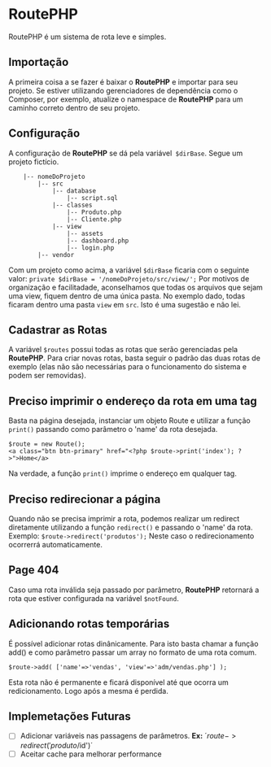 # RoutePHP
RoutePHP é um sistema de rota leve e simples.

## Importação
A primeira coisa a se fazer é baixar o **RoutePHP** e importar para seu projeto.
Se estiver utilizando gerenciadores de dependência como o Composer, por exemplo, atualize o namespace de **RoutePHP** para um caminho correto dentro de seu projeto.

## Configuração
A configuração de **RoutePHP** se dá pela variável` $dirBase`. Segue um projeto fictício.

```
	|-- nomeDoProjeto
		|-- src
			|-- database
				|-- script.sql
			|-- classes
				|-- Produto.php
				|-- Cliente.php
			|-- view
				|-- assets
				|-- dashboard.php
				|-- login.php
		|-- vendor
```
Com um projeto como acima, a variável `$dirBase` ficaria com o seguinte valor: `private $dirBase = '/nomeDoProjeto/src/view/';`
Por motivos de organização e facilitadade, aconselhamos que todas os arquivos que sejam uma view, fiquem dentro de uma única pasta. No exemplo dado, todas ficaram dentro uma pasta `view` em `src`. Isto é uma sugestão e não lei.

## Cadastrar as Rotas
A variável `$routes` possui todas as rotas que serão gerenciadas pela **RoutePHP**.
Para criar novas rotas, basta seguir o padrão das duas rotas de exemplo (elas não são necessárias para o funcionamento do sistema e podem ser removidas).

## Preciso imprimir o endereço da rota em uma tag <a>
Basta na página desejada, instanciar um objeto Route e utilizar a função `print()` passando como parâmetro o 'name' da rota desejada.
```
$route = new Route();
<a class="btn btn-primary" href="<?php $route->print('index'); ?>">Home</a>
```
Na verdade, a função `print()` imprime o endereço em qualquer tag.
  
## Preciso redirecionar a página
Quando não se precisa imprimir a rota, podemos realizar um redirect diretamente utilizando a função `redirect()` e passando o 'name' da rota. Exemplo: `$route->redirect('produtos');`
Neste caso o redirecionamento ocorrerrá automaticamente.

## Page 404
Caso uma rota inválida seja passado por parâmetro, **RoutePHP** retornará a rota que estiver configurada na variável `$notFound`.

## Adicionando rotas temporárias
É possível adicionar rotas dinânicamente. Para isto basta chamar a função add() e como parâmetro passar um array no formato de uma rota comum.
```
$route->add( ['name'=>'vendas', 'view'=>'adm/vendas.php'] );
```
Esta rota não é permanente e ficará disponível até que ocorra um redicionamento. Logo após a mesma é perdida.

## Implemetações Futuras
- [ ] Adicionar variáveis nas passagens de parâmetros. **Ex:** ´$route->redirect('produto/$id')´
- [ ] Aceitar cache para melhorar performance
